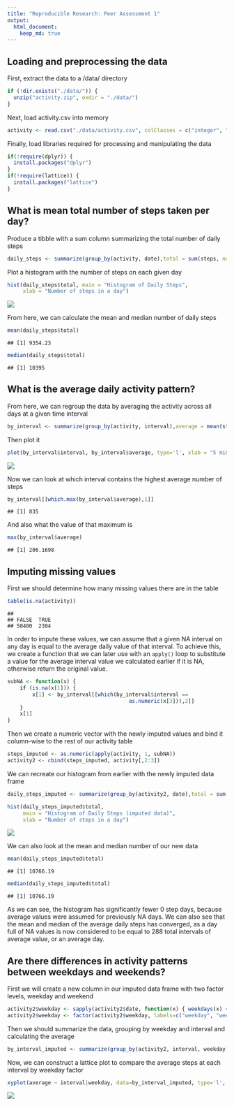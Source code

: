 ```yaml
---
title: "Reproducible Research: Peer Assessment 1"
output: 
  html_document:
    keep_md: true
---
```



## Loading and preprocessing the data

First, extract the data to a /data/ directory

```r
if (!dir.exists("./data/")) {
  unzip("activity.zip", exdir = "./data/")
}
```
Next, load activity.csv into memory

```r
activity <- read.csv("./data/activity.csv", colClasses = c("integer", "Date", "integer"))
```
Finally, load libraries required for processing and manipulating the data

```r
if(!require(dplyr)) {
  install.packages("dplyr")
}
if(!require(lattice)) {
  install.packages("lattice")
}
```

## What is mean total number of steps taken per day?

Produce a tibble with a sum column summarizing the total number of daily steps

```r
daily_steps <- summarize(group_by(activity, date),total = sum(steps, na.rm = TRUE))
```
Plot a histogram with the number of steps on each given day

```r
hist(daily_steps$total, main = "Histogram of Daily Steps", 
     xlab = "Number of steps in a day")
```

![](PA1_template_files/figure-html/unnamed-chunk-5-1.png)<!-- -->

From here, we can calculate the mean and median number of daily steps

```r
mean(daily_steps$total)
```

```
## [1] 9354.23
```


```r
median(daily_steps$total)
```

```
## [1] 10395
```

## What is the average daily activity pattern?

From here, we can regroup the data by averaging the activity across all days at a given time interval

```r
by_interval <- summarize(group_by(activity, interval),average = mean(steps, na.rm = TRUE))
```
Then plot it

```r
plot(by_interval$interval, by_interval$average, type='l', xlab = "5 minute interval", ylab="Average number of steps")
```

![](PA1_template_files/figure-html/unnamed-chunk-9-1.png)<!-- -->

Now we can look at which interval contains the highest average number of steps


```r
by_interval[[which.max(by_interval$average),1]]
```

```
## [1] 835
```

And also what the value of that maximum is


```r
max(by_interval$average)
```

```
## [1] 206.1698
```

## Imputing missing values

First we should determine how many missing values there are in the table


```r
table(is.na(activity))
```

```
## 
## FALSE  TRUE 
## 50400  2304
```

In order to impute these values, we can assume that a given NA interval on any day is equal to the average daily value of that interval. To achieve this, we create a function that we can later use with an `apply()` loop to substitute a value for the average interval value we calculated earlier if it is NA, otherwise return the original value.


```r
subNA <- function(x) {
    if (is.na(x[1])) {
        x[1] <- by_interval[[which(by_interval$interval == 
                                       as.numeric(x[3])),2]]
    }
    x[1]
}
```

Then we create a numeric vector with the newly imputed values and bind it column-wise to the rest of our activity table


```r
steps_imputed <- as.numeric(apply(activity, 1, subNA))
activity2 <- cbind(steps_imputed, activity[,2:3])
```

We can recreate our histogram from earlier with the newly imputed data frame


```r
daily_steps_imputed <- summarize(group_by(activity2, date),total = sum(steps_imputed))
```

```r
hist(daily_steps_imputed$total, 
     main = "Histogram of Daily Steps (imputed data)", 
     xlab = "Number of steps in a day")
```

![](PA1_template_files/figure-html/unnamed-chunk-16-1.png)<!-- -->

We can also look at the mean and median number of our new data


```r
mean(daily_steps_imputed$total)
```

```
## [1] 10766.19
```


```r
median(daily_steps_imputed$total)
```

```
## [1] 10766.19
```

As we can see, the histogram has significantly fewer 0 step days, because average values were assumed for previously NA days. We can also see that the mean and median of the average daily steps has converged, as a day full of NA values is now considered to be equal to 288 total intervals of average value, or an average day.

## Are there differences in activity patterns between weekdays and weekends?

First we will create a new column in our imputed data frame with two factor levels, weekday and weekend


```r
activity2$weekday <- sapply(activity2$date, function(x) { weekdays(x) == "Sunday" | weekdays(x) == "Saturday"})
activity2$weekday <- factor(activity2$weekday, labels=c("weekday", "weekend"))
```

Then we should summarize the data, grouping by weekday and interval and calculating the average


```r
by_interval_imputed <- summarize(group_by(activity2, interval, weekday),average = mean(steps_imputed))
```

Now, we can construct a lattice plot to compare the average steps at each interval by weekday factor


```r
xyplot(average ~ interval|weekday, data=by_interval_imputed, type='l', layout = c(1, 2), ylab = "Average number of steps", main="Average steps by interval grouped by weekday")
```

![](PA1_template_files/figure-html/unnamed-chunk-21-1.png)<!-- -->
